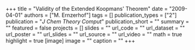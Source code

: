+++
title = "Validity of the Extended Koopmans' Theorem"
date = "2009-04-01"
authors = ["M. Ernzerhof"]
tags = []
publication_types = ["2"]
publication = "_J Chem Theory Comput_"
publication_short = ""
summary = ""
featured = false
projects = []
slides = ""
url_code = ""
url_dataset = ""
url_poster = ""
url_slides = ""
url_source = ""
url_video = ""
math = true
highlight = true
[image]
image = ""
caption = ""
+++

